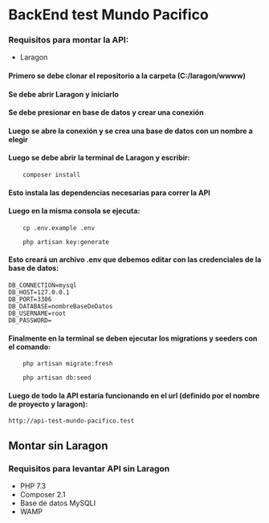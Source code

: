 # BackEnd test Mundo Pacifico

### Requisitos para montar la API:

-   Laragon

#### Primero se debe clonar el repositorio a la carpeta (C:/laragon/wwww)

#### Se debe abrir Laragon y iniciarlo

#### Se debe presionar en base de datos y crear una conexión

#### Luego se abre la conexión y se crea una base de datos con un nombre a elegir

#### Luego se debe abrir la terminal de Laragon y escribir:
```
    composer install
```
#### Esto instala las dependencias necesarias para correr la API

#### Luego en la misma consola se ejecuta:

```
    cp .env.example .env
```

```
    php artisan key:generate
```

#### Esto creará un archivo .env que debemos editar con las credenciales de la base de datos:

```
DB_CONNECTION=mysql
DB_HOST=127.0.0.1
DB_PORT=3306
DB_DATABASE=nombreBaseDeDatos
DB_USERNAME=root
DB_PASSWORD=
```

#### Finalmente en la terminal se deben ejecutar los migrations y seeders con el comando:

```
    php artisan migrate:fresh
```

```
    php artisan db:seed
```

#### Luego de todo la API estaría funcionando en el url (definido por el nombre de proyecto y laragon): 

```
http://api-test-mundo-pacifico.test
```


## Montar sin Laragon

### Requisitos para levantar API sin Laragon

-   PHP 7.3
-   Composer 2.1
-   Base de datos MySQLI
-   WAMP
